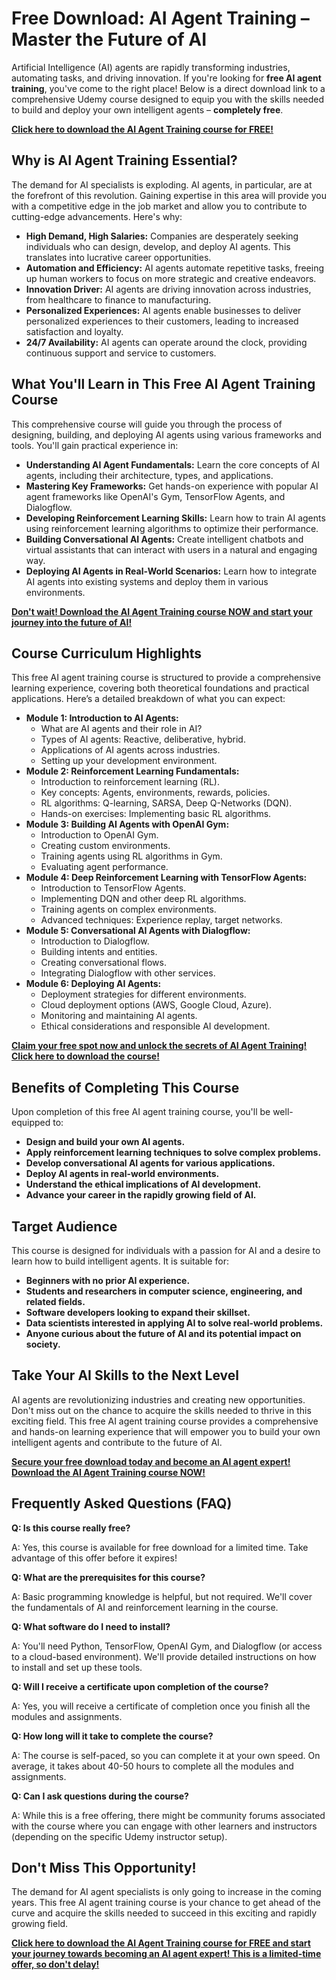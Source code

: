 # Free Download: AI Agent Training – Master the Future of AI

Artificial Intelligence (AI) agents are rapidly transforming industries, automating tasks, and driving innovation. If you're looking for **free AI agent training**, you've come to the right place! Below is a direct download link to a comprehensive Udemy course designed to equip you with the skills needed to build and deploy your own intelligent agents – **completely free**.

[**Click here to download the AI Agent Training course for FREE!**](https://udemywork.com/ai-agent-training)

## Why is AI Agent Training Essential?

The demand for AI specialists is exploding. AI agents, in particular, are at the forefront of this revolution. Gaining expertise in this area will provide you with a competitive edge in the job market and allow you to contribute to cutting-edge advancements. Here's why:

*   **High Demand, High Salaries:** Companies are desperately seeking individuals who can design, develop, and deploy AI agents. This translates into lucrative career opportunities.
*   **Automation and Efficiency:** AI agents automate repetitive tasks, freeing up human workers to focus on more strategic and creative endeavors.
*   **Innovation Driver:** AI agents are driving innovation across industries, from healthcare to finance to manufacturing.
*   **Personalized Experiences:** AI agents enable businesses to deliver personalized experiences to their customers, leading to increased satisfaction and loyalty.
*   **24/7 Availability:** AI agents can operate around the clock, providing continuous support and service to customers.

## What You'll Learn in This Free AI Agent Training Course

This comprehensive course will guide you through the process of designing, building, and deploying AI agents using various frameworks and tools. You'll gain practical experience in:

*   **Understanding AI Agent Fundamentals:** Learn the core concepts of AI agents, including their architecture, types, and applications.
*   **Mastering Key Frameworks:** Get hands-on experience with popular AI agent frameworks like OpenAI's Gym, TensorFlow Agents, and Dialogflow.
*   **Developing Reinforcement Learning Skills:** Learn how to train AI agents using reinforcement learning algorithms to optimize their performance.
*   **Building Conversational AI Agents:** Create intelligent chatbots and virtual assistants that can interact with users in a natural and engaging way.
*   **Deploying AI Agents in Real-World Scenarios:** Learn how to integrate AI agents into existing systems and deploy them in various environments.

[**Don't wait! Download the AI Agent Training course NOW and start your journey into the future of AI!**](https://udemywork.com/ai-agent-training)

## Course Curriculum Highlights

This free AI agent training course is structured to provide a comprehensive learning experience, covering both theoretical foundations and practical applications. Here’s a detailed breakdown of what you can expect:

*   **Module 1: Introduction to AI Agents:**
    *   What are AI agents and their role in AI?
    *   Types of AI agents: Reactive, deliberative, hybrid.
    *   Applications of AI agents across industries.
    *   Setting up your development environment.
*   **Module 2: Reinforcement Learning Fundamentals:**
    *   Introduction to reinforcement learning (RL).
    *   Key concepts: Agents, environments, rewards, policies.
    *   RL algorithms: Q-learning, SARSA, Deep Q-Networks (DQN).
    *   Hands-on exercises: Implementing basic RL algorithms.
*   **Module 3: Building AI Agents with OpenAI Gym:**
    *   Introduction to OpenAI Gym.
    *   Creating custom environments.
    *   Training agents using RL algorithms in Gym.
    *   Evaluating agent performance.
*   **Module 4: Deep Reinforcement Learning with TensorFlow Agents:**
    *   Introduction to TensorFlow Agents.
    *   Implementing DQN and other deep RL algorithms.
    *   Training agents on complex environments.
    *   Advanced techniques: Experience replay, target networks.
*   **Module 5: Conversational AI Agents with Dialogflow:**
    *   Introduction to Dialogflow.
    *   Building intents and entities.
    *   Creating conversational flows.
    *   Integrating Dialogflow with other services.
*   **Module 6: Deploying AI Agents:**
    *   Deployment strategies for different environments.
    *   Cloud deployment options (AWS, Google Cloud, Azure).
    *   Monitoring and maintaining AI agents.
    *   Ethical considerations and responsible AI development.

[**Claim your free spot now and unlock the secrets of AI Agent Training! Click here to download the course!**](https://udemywork.com/ai-agent-training)

## Benefits of Completing This Course

Upon completion of this free AI agent training course, you'll be well-equipped to:

*   **Design and build your own AI agents.**
*   **Apply reinforcement learning techniques to solve complex problems.**
*   **Develop conversational AI agents for various applications.**
*   **Deploy AI agents in real-world environments.**
*   **Understand the ethical implications of AI development.**
*   **Advance your career in the rapidly growing field of AI.**

## Target Audience

This course is designed for individuals with a passion for AI and a desire to learn how to build intelligent agents. It is suitable for:

*   **Beginners with no prior AI experience.**
*   **Students and researchers in computer science, engineering, and related fields.**
*   **Software developers looking to expand their skillset.**
*   **Data scientists interested in applying AI to solve real-world problems.**
*   **Anyone curious about the future of AI and its potential impact on society.**

## Take Your AI Skills to the Next Level

AI agents are revolutionizing industries and creating new opportunities. Don't miss out on the chance to acquire the skills needed to thrive in this exciting field. This free AI agent training course provides a comprehensive and hands-on learning experience that will empower you to build your own intelligent agents and contribute to the future of AI.

[**Secure your free download today and become an AI agent expert! Download the AI Agent Training course NOW!**](https://udemywork.com/ai-agent-training)

## Frequently Asked Questions (FAQ)

**Q: Is this course really free?**

A: Yes, this course is available for free download for a limited time. Take advantage of this offer before it expires!

**Q: What are the prerequisites for this course?**

A: Basic programming knowledge is helpful, but not required. We'll cover the fundamentals of AI and reinforcement learning in the course.

**Q: What software do I need to install?**

A: You'll need Python, TensorFlow, OpenAI Gym, and Dialogflow (or access to a cloud-based environment). We'll provide detailed instructions on how to install and set up these tools.

**Q: Will I receive a certificate upon completion of the course?**

A: Yes, you will receive a certificate of completion once you finish all the modules and assignments.

**Q: How long will it take to complete the course?**

A: The course is self-paced, so you can complete it at your own speed. On average, it takes about 40-50 hours to complete all the modules and assignments.

**Q: Can I ask questions during the course?**

A: While this is a free offering, there might be community forums associated with the course where you can engage with other learners and instructors (depending on the specific Udemy instructor setup).

## Don't Miss This Opportunity!

The demand for AI agent specialists is only going to increase in the coming years. This free AI agent training course is your chance to get ahead of the curve and acquire the skills needed to succeed in this exciting and rapidly growing field.

**[Click here to download the AI Agent Training course for FREE and start your journey towards becoming an AI agent expert! This is a limited-time offer, so don't delay!](https://udemywork.com/ai-agent-training)**
